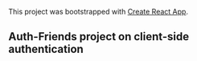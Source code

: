 This project was bootstrapped with [Create React App](https://github.com/facebook/create-react-app).

## Auth-Friends project on client-side authentication


